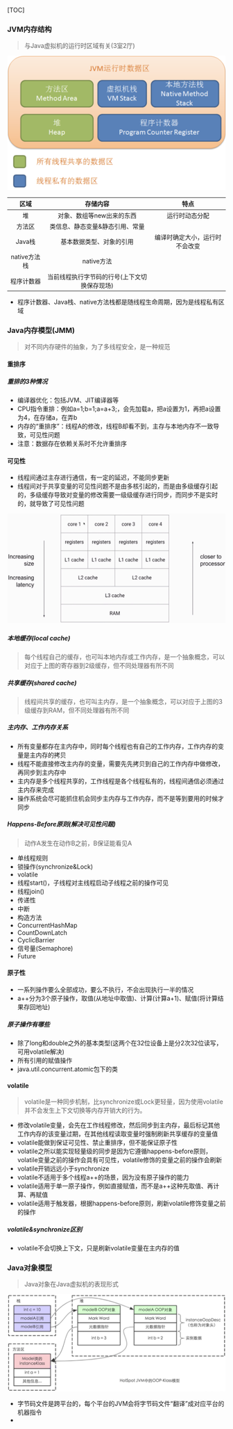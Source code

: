 [TOC]

### JVM内存结构
> 与Java虚拟机的运行时区域有关(3室2厅)

![](../../pic/JMS.png)

区域 | 存储内容 | 特点
:---: | :---: | :---:
堆 | 对象、数组等new出来的东西 | 运行时动态分配
方法区 | 类信息、静态变量&静态引用、常量 | 
Java栈 |  基本数据类型、对象的引用 | 编译时确定大小，运行时不会改变
native方法栈 | native方法| 
程序计数器 | 当前线程执行字节码的行号(上下文切换保存现场)| 

* 程序计数器、Java栈、native方法栈都是随线程生命周期，因为是线程私有区域


### Java内存模型(JMM)
> 对不同内存硬件的抽象，为了多线程安全，是一种规范

#### 重排序

##### 重排的3种情况
* 编译器优化：包括JVM、JIT编译器等
* CPU指令重排：例如a=1;b=1;a=a+3;，会先加载a，把a设置为1，再把a设置为4，在存储a，在弄b
* 内存的“重排序”：线程A的修改，线程B却看不到，主存与本地内存不一致导致，可见性问题
* 注意：数据存在依赖关系时不允许重排序

#### 可见性
* 线程间通过主存进行通信，有一定的延迟，不能同步更新
* 线程间对于共享变量的可见性问题不是由多核引起的，而是由多级缓存引起的，多级缓存导致对变量的修改需要一级级缓存进行同步，而同步不是实时的，就导致了可见性问题

![](../../pic/visibility.png)

##### 本地缓存(local cache)
> 每个线程自己的缓存，也可叫本地内存或工作内存，是一个抽象概念，可以对应于上图的寄存器到2级缓存，但不同处理器有所不同

##### 共享缓存(shared cache)
> 线程间共享的缓存，也可叫主内存，是一个抽象概念，可以对应于上图的3级缓存到RAM，但不同处理器有所不同

##### 主内存、工作内存关系
* 所有变量都存在主内存中，同时每个线程也有自己的工作内存，工作内存的变量是主内存的拷贝
* 线程不能直接修改主内存的变量，需要先先拷贝到自己的工作内存中做修改，再同步到主内存中
* 主内存是多个线程共享的，工作线程是各个线程私有的，线程间通信必须通过主内存来完成
* 操作系统会尽可能抓住机会同步主内存与工作内存，而不是等到要用的时候才同步

##### Happens-Before原则(解决可见性问题)
> 动作A发生在动作B之前，B保证能看见A

* 单线程规则
* 锁操作(synchronize&Lock)
* volatile
* 线程start()，子线程对主线程启动子线程之前的操作可见
* 线程join()
* 传递性
* 中断
* 构造方法
* ConcurrentHashMap
* CountDownLatch
* CyclicBarrier
* 信号量(Semaphore)
* Future

#### 原子性
* 一系列操作要么全部成功，要么不执行，不会出现执行一半的情况
* a++分为3个原子操作，取值(从地址中取值)、计算(计算a+1)、赋值(将计算结果存回地址)
##### 原子操作有哪些
* 除了long和double之外的基本类型(这两个在32位设备上是分2次32位读写，可用volatile解决)
* 所有引用的赋值操作
* java.util.concurrent.atomic包下的类

#### volatile
> volatile是一种同步机制，比synchronize或Lock更轻量，因为使用volatile并不会发生上下文切换等内存开销大的行为。

* 修改volatile变量，会先在工作线程修改，然后同步到主内存，最后标记其他工作内存的该变量过期，在其他线程读取变量时强制刷新共享缓存的变量值
* volatile能做到保证可见性、禁止重排序，但不能保证原子性
* volatile之所以能实现轻量级的同步是因为它遵循happens-before原则，volatile变量之前的操作会具有可见性，volatile修饰的变量之前的操作会刷新
* volatile开销远远小于synchronize
* volatile不适用于多个线程a++的场景，因为没有原子操作的能力
* volatile适用于单一原子操作，例如直接赋值，而不是a++这种先取值、再计算、再赋值
* volatile适用于触发器，根据happens-before原则，刷新volatile修饰变量之前的操作

##### volatile&synchronize区别
* volatile不会切换上下文，只是刷新volatile变量在主内存的值

### Java对象模型
> Java对象在Java虚拟机的表现形式

![](../../pic/JOM.png)

* 字节码文件是跨平台的，每个平台的JVM会将字节码文件“翻译”成对应平台的机器指令
* 

 
